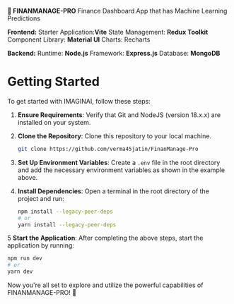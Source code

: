 **🚀 FINANMANAGE-PRO**
Finance Dashboard App that has Machine Learning Predictions 

**Frontend:**
Starter Application:**Vite**
State Management: **Redux Toolkit**
Component Library: **Material UI**
Charts: Recharts

**Backend:**
Runtime: **Node.js**
Framework: **Express.js**
Database: **MongoDB**


# Getting Started

To get started with IMAGINAI, follow these steps:

1. **Ensure Requirements**: Verify that Git and NodeJS (version 18.x.x) are installed on your system.
2. **Clone the Repository**: Clone this repository to your local machine.
   ```sh
   git clone https://github.com/verma45jatin/FinanManage-Pro
   ```
3. **Set Up Environment Variables**: Create a `.env` file in the root directory and add the necessary environment variables as shown in the example above.
   
4. **Install Dependencies**: Open a terminal in the root directory of the project and run:
   ```sh
   npm install --legacy-peer-deps
   # or
   yarn install --legacy-peer-deps
   ```
  
   
5 **Start the Application**: After completing the above steps, start the application by running:
   ```sh
   npm run dev
   # or
   yarn dev
   ```
   
Now you're all set to explore and utilize the powerful capabilities of FINANMANAGE-PRO! 🌟
